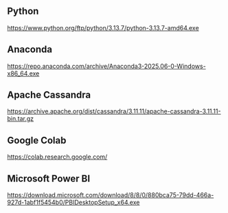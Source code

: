 ## Python
https://www.python.org/ftp/python/3.13.7/python-3.13.7-amd64.exe <br>
## Anaconda
https://repo.anaconda.com/archive/Anaconda3-2025.06-0-Windows-x86_64.exe
## Apache Cassandra
https://archive.apache.org/dist/cassandra/3.11.11/apache-cassandra-3.11.11-bin.tar.gz
## Google Colab
https://colab.research.google.com/
## Microsoft Power BI
https://download.microsoft.com/download/8/8/0/880bca75-79dd-466a-927d-1abf1f5454b0/PBIDesktopSetup_x64.exe
